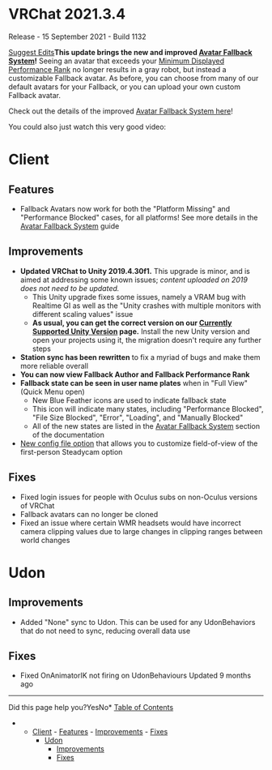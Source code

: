 # VRChat 2021.3.4

Release - 15 September 2021 - Build 1132

[Suggest Edits](/edit/vrchat-202134)**This update brings the new and improved [Avatar Fallback System](/docs/avatar-fallback-system)!** Seeing an avatar that exceeds your [Minimum Displayed Performance Rank](/docs/vrchat-configuration-window#minimum-displayed-performance-rank) no longer results in a gray robot, but instead a customizable Fallback avatar. As before, you can choose from many of our default avatars for your Fallback, or you can upload your own custom Fallback avatar.


Check out the details of the improved [Avatar Fallback System here](/docs/avatar-fallback-system)! 


You could also just watch this very good video:



# Client


## Features


* Fallback Avatars now work for both the "Platform Missing" and "Performance Blocked" cases, for all platforms! See more details in the [Avatar Fallback System](/docs/avatar-fallback-system) guide


## Improvements


* **Updated VRChat to Unity 2019.4.30f1.** This upgrade is minor, and is aimed at addressing some known issues; *content uploaded on 2019 does not need to be updated.*
	+ This Unity upgrade fixes some issues, namely a VRAM bug with Realtime GI as well as the "Unity crashes with multiple monitors with different scaling values" issue
	+ **As usual, you can get the correct version on our [Currently Supported Unity Version](/docs/current-unity-version) page.** Install the new Unity version and open your projects using it, the migration doesn't require any further steps
* **Station sync has been rewritten** to fix a myriad of bugs and make them more reliable overall
* **You can now view Fallback Author and Fallback Performance Rank**
* **Fallback state can be seen in user name plates** when in "Full View" (Quick Menu open)
	+ New Blue Feather icons are used to indicate fallback state
	+ This icon will indicate many states, including "Performance Blocked", "File Size Blocked", "Error", "Loading", and "Manually Blocked"
	+ All of the new states are listed in the [Avatar Fallback System](/docs/avatar-fallback-system) section of the documentation
* [New config file option](/docs/configuration-file#first-person-steadycam-fov) that allows you to customize field-of-view of the first-person Steadycam option


## Fixes


* Fixed login issues for people with Oculus subs on non-Oculus versions of VRChat
* Fallback avatars can no longer be cloned
* Fixed an issue where certain WMR headsets would have incorrect camera clipping values due to large changes in clipping ranges between world changes


# Udon


## Improvements


* Added "None" sync to Udon. This can be used for any UdonBehaviors that do not need to sync, reducing overall data use


## Fixes


* Fixed OnAnimatorIK not firing on UdonBehaviours
Updated 9 months ago 



---

Did this page help you?YesNo* [Table of Contents](#)
* + [Client](#client)
		- [Features](#features)
		- [Improvements](#improvements)
		- [Fixes](#fixes)
	+ [Udon](#udon)
		- [Improvements](#improvements-1)
		- [Fixes](#fixes-1)
